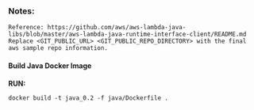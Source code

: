 <!---
Copyright 2021 Amazon.com, Inc. or its affiliates. All Rights Reserved.
Permission is hereby granted, free of charge, to any person obtaining a copy of this
software and associated documentation files (the "Software"), to deal in the Software
without restriction, including without limitation the rights to use, copy, modify,
merge, publish, distribute, sublicense, and/or sell copies of the Software, and to
permit persons to whom the Software is furnished to do so.

THE SOFTWARE IS PROVIDED "AS IS", WITHOUT WARRANTY OF ANY KIND, EXPRESS OR IMPLIED,
INCLUDING BUT NOT LIMITED TO THE WARRANTIES OF MERCHANTABILITY, FITNESS FOR A
PARTICULAR PURPOSE AND NONINFRINGEMENT. IN NO EVENT SHALL THE AUTHORS OR COPYRIGHT
HOLDERS BE LIABLE FOR ANY CLAIM, DAMAGES OR OTHER LIABILITY, WHETHER IN AN ACTION
OF CONTRACT, TORT OR OTHERWISE, ARISING FROM, OUT OF OR IN CONNECTION WITH THE
SOFTWARE OR THE USE OR OTHER DEALINGS IN THE SOFTWARE.
Java Dockerfile
-->

### Notes:
```
Reference: https://github.com/aws/aws-lambda-java-libs/blob/master/aws-lambda-java-runtime-interface-client/README.md
Replace <GIT_PUBLIC_URL> <GIT_PUBLIC_REPO_DIRECTORY> with the final aws sample repo information.
```

#### Build Java Docker Image
**RUN:** 
```
docker build -t java_0.2 -f java/Dockerfile .
```

